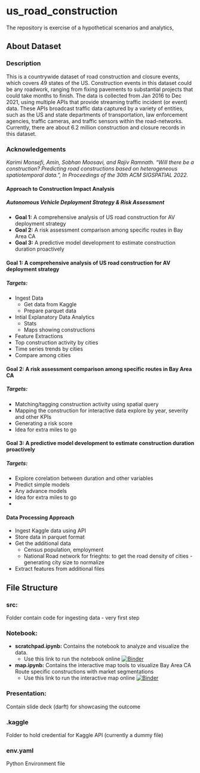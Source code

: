 # us_road_construction

The repository is exercise of a hypothetical scenarios and analytics,

## About Dataset
### Description
This is a countrywide dataset of road construction and closure events, which covers 49 states of the US. Construction events in this dataset could be any roadwork, ranging from fixing pavements to substantial projects that could take months to finish. The data is collected from Jan 2016 to Dec 2021, using multiple APIs that provide streaming traffic incident (or event) data. These APIs broadcast traffic data captured by a variety of entities, such as the US and state departments of transportation, law enforcement agencies, traffic cameras, and traffic sensors within the road-networks. Currently, there are about 6.2 million construction and closure records in this dataset.

### Acknowledgements
_Karimi Monsefi, Amin, Sobhan Moosavi, and Rajiv Ramnath. “Will there be a construction? Predicting road constructions based on heterogeneous spatiotemporal data.”, In Proceedings of the 30th ACM SIGSPATIAL 2022._

#### Approach to Construction Impact Analysis
##### Autonomous Vehicle Deployment Strategy & Risk Assessment
- **Goal 1:** A comprehensive analysis of US road construction for AV deployment strategy
- **Goal 2:** A risk assessment comparison among specific routes in Bay Area CA 
- **Goal 3:** A predictive model development to estimate construction duration proactively

#### Goal 1: __A comprehensive analysis of US road construction for AV deployment strategy__

##### Targets:
- Ingest Data
    - Get data from Kaggle
    - Prepare parquet data
- Intial Explanatory Data Analytics
    - Stats
    - Maps showing constructions
- Feature Extractions
- Top construction activity by cities
- Time series trends by cities
- Compare among cities

#### Goal 2: __A risk assessment comparison among specific routes in Bay Area CA__

##### Targets:
- Matching/tagging construction activity using spatial query
- Mapping the construction for interactive data explore by year, severity and other KPIs
- Generating a risk score
- Idea for extra miles to go

#### Goal 3: __A predictive model development to estimate construction duration proactively__

##### Targets:
- Explore corelation between duration and other variables
- Predict simple models
- Any advance models
- Idea for extra miles to go
- 
#### Data Processing Approach
- Ingest Kaggle data using API
- Store data in parquet format
- Get the additional data
    - Census population, employment
    - National Road network for frieghts: to get the road density of cities - generating city size to normalize
- Extract features from additional files

## File Structure
### src:
Folder contain code for ingesting data - very first step

### Notebook:
- **scratchpad.ipynb:**
Contains the notebook to analyze and visualize the data.
    - Use this link to run the notebook online [![Binder](https://mybinder.org/badge_logo.svg)](https://mybinder.org/v2/gh/smomtaz/us_road_construction/main?urlpath=%2Fdoc%2Ftree%2Fnotebook%2Fscratchpad.ipynb)
- **map.ipynb:**
Contains the interactive map tools to visualize Bay Area CA Route specific constructions with market segmentations
    - Use this link to run the interactive map online [![Binder](https://mybinder.org/badge_logo.svg)](https://mybinder.org/v2/gh/smomtaz/us_road_construction/main?urlpath=voila/render/notebook%2Fmap.ipynb)

### Presentation:
Contain slide deck (darft) for showcasing the outcome

### .kaggle
Folder to hold credential for Kaggle API (currently a dummy file)

### env.yaml
Python Environment file

